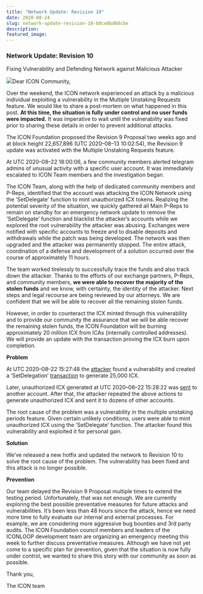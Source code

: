 ```yaml
---
title: "Network Update: Revision 10"
date: 2020-08-24
slug: network-update-revision-10-b0ce0bd68cbe
description:
featured_image:
---
```


### Network Update: Revision 10

Fixing Vulnerability and Defending Network against Malicious Attacker

![](https://cdn-images-1.medium.com/max/800/1*evpIcRi3dG4uTqILFm8f_A.png)Dear ICON Community,

Over the weekend, the ICON network experienced an attack by a malicious individual exploiting a vulnerability in the Multiple Unstaking Requests feature. We would like to share a post-mortem on what happened in this post. **At this time, the situation is fully under control and no user funds were impacted.** It was imperative to wait until the vulnerability was fixed prior to sharing these details in order to prevent additional attacks.

The ICON Foundation proposed the Revision 9 Proposal two weeks ago and at block height 22,657,896 (UTC 2020–08–13 10:02:54), the Revision 9 update was activated with the Multiple Unstaking Requests feature.

At UTC 2020–08–22 18:00:06, a few community members alerted telegram admins of unusual activity with a specific user account. It was immediately escalated to ICON Team members and the investigation began.

The ICON Team, along with the help of dedicated community members and P-Reps, identified that the account was attacking the ICON Network using the ‘SetDelegate’ function to mint unauthorized ICX tokens. Realizing the potential severity of the situation, we quickly gathered all Main P-Reps to remain on standby for an emergency network update to remove the ‘SetDelegate’ function and blacklist the attacker’s accounts while we explored the root vulnerability the attacker was abusing. Exchanges were notified with specific accounts to freeze and to disable deposits and withdrawals while the patch was being developed. The network was then upgraded and the attacker was permanently stopped. The entire attack, coordination of a defense and development of a solution occurred over the course of approximately 11 hours.

The team worked tirelessly to successfully trace the funds and also track down the attacker. Thanks to the efforts of our exchange partners, P-Reps, and community members, **we were able to recover the majority of the stolen funds** and we know, with certainty, the identity of the attacker. Next steps and legal recourse are being reviewed by our attorneys. We are confident that we will be able to recover all the remaining stolen funds.

However, in order to counteract the ICX minted through this vulnerability and to provide our community the assurance that we will be able recover the remaining stolen funds, the ICON Foundation will be burning approximately 20 million ICX from ICAs (internally controlled addresses). We will provide an update with the transaction proving the ICX burn upon completion.

**Problem**

At UTC 2020–08–22 15:27:48 the [attacker](https://tracker.icon.foundation/addresstx/hx76dcc464a27d74ca7798dd789d2e1da8193219b4) found a vulnerability and created a ‘SetDelegation’ [transaction](https://tracker.icon.foundation/transaction/0xe9420e3c26b3ba1e0a8583dd8b49f807fd958413e69ffc3981be25ba3dd5b2a6) to generate 25,000 ICX.

Later, unauthorized ICX generated at UTC 2020–08–22 15:28:22 was [sent](https://tracker.icon.foundation/transaction/0xcc714a9648a91c1394be77b202f64f37ef5736c550ab360cddd657fde8a55ac1) to another account. After that, the attacker repeated the above actions to generate unauthorized ICX and sent it to dozens of other accounts.

The root cause of the problem was a vulnerability in the multiple unstaking periods feature. Given certain unlikely conditions, users were able to mint unauthorized ICX using the ‘SetDelegate’ function. The attacker found this vulnerability and exploited it for personal gain.

**Solution**

We’ve released a new hotfix and updated the network to Revision 10 to solve the root cause of the problem. The vulnerability has been fixed and this attack is no longer possible.

**Prevention**

Our team delayed the Revision 9 Proposal multiple times to extend the testing period. Unfortunately, that was not enough. We are currently exploring the best possible preventative measures for future attacks and vulnerabilities. It’s been less than 48 hours since the attack, hence we need more time to fully evaluate our internal and external processes. For example, we are considering more aggressive bug bounties and 3rd party audits. The ICON Foundation council members and leaders of the ICONLOOP development team are organizing an emergency meeting this week to further discuss preventative measures. Although we have not yet come to a specific plan for prevention, given that the situation is now fully under control, we wanted to share this story with our community as soon as possible.

Thank you,

The ICON team

